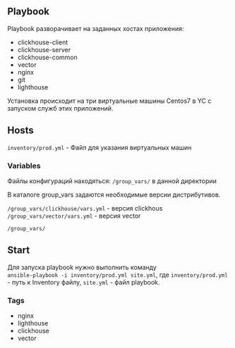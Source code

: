 ## Playbook

Playbook разворачивает на заданных хостах приложения:
- сlickhouse-client
- clickhouse-server
- clickhouse-common
- vector
- nginx
- git
- lighthouse
  
Установка происходит на три виртуальные машины Centos7 в YC с запуском служб этих приложений. 

## Hosts

```inventory/prod.yml``` - Файл для указания виртуальных машин


### Variables
Файлы конфигураций находяться:
```/group_vars/``` в данной директории

В каталоге group_vars задаются необходимые версии дистрибутивов.  

```/group_vars/clickhouse/vars.yml``` -  версия clickhous         
```/group_vars/vector/vars.yml``` -   версия vector 

```/group_vars/```   
## Start   

Для запуска playbook нужно выполнить команду    
```ansible-playbook -i inventory/prod.yml site.yml```, где ```inventory/prod.yml``` - путь к Inventory файлу, ```site.yml``` - файл playbook.

### Tags

- nginx
- lighthouse
- clickhouse
- vector
